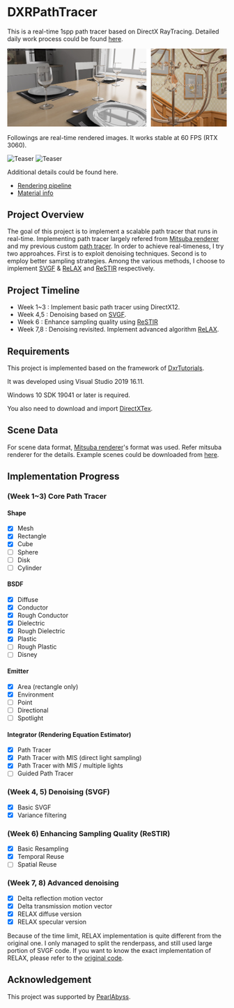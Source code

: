 # DXRPathTracer

This is a real-time 1spp path tracer based on DirectX RayTracing.
Detailed daily work process could be found [here](WorkProgress.md).

![Teaser](assets/20220816_teaser_v1.jpg)

Followings are real-time rendered images.
It works stable at 60 FPS (RTX 3060).

![Teaser](assets/20220818_teaser_v4.gif)
![Teaser](assets/20220818_teaser_v5.gif)

Additional details could be found here.
- [Rendering pipeline](RenderPipeline.md)
- [Material info](MaterialInfo.md)

## Project Overview
The goal of this project is to implement a scalable path tracer that runs in real-time.
Implementing path tracer largely refered from [Mitsuba renderer](https://github.com/mitsuba-renderer/mitsuba)
and my previous custom [path tracer](https://github.com/juhyeonkim95/MitsubaPyOptiX).
In order to achieve real-timeness, I try two approahces.
First is to exploit denoising techniques.
Second is to employ better sampling strategies.
Among the various methods, I choose to implement 
[SVGF](https://cg.ivd.kit.edu/publications/2017/svgf/svgf_preprint.pdf) &
[ReLAX](https://www.nvidia.com/en-us/on-demand/session/gtcspring21-s32759/) and 
[ReSTIR](https://research.nvidia.com/publication/2020-07_spatiotemporal-reservoir-resampling-real-time-ray-tracing-dynamic-direct) respectively.

## Project Timeline
- Week 1~3 : Implement basic path tracer using DirectX12.
- Week 4,5 : Denoising based on [SVGF](https://cg.ivd.kit.edu/publications/2017/svgf/svgf_preprint.pdf).
- Week 6 : Enhance sampling quality using [ReSTIR](https://research.nvidia.com/publication/2020-07_spatiotemporal-reservoir-resampling-real-time-ray-tracing-dynamic-direct)
- Week 7,8 : Denoising revisited. Implement advanced algorithm [ReLAX](https://www.nvidia.com/en-us/on-demand/session/gtcspring21-s32759/).

## Requirements
This project is implemented based on the framework of [DxrTutorials](https://github.com/NVIDIAGameWorks/DxrTutorials).

It was developed using Visual Studio 2019 16.11. 

Windows 10 SDK 19041 or later is required.

You also need to download and import [DirectXTex](https://github.com/microsoft/DirectXTex).

## Scene Data
For scene data format, [Mitsuba renderer](https://github.com/mitsuba-renderer/mitsuba)'s format was used.
Refer mitsuba renderer for the details.
Example scenes could be downloaded from [here](https://benedikt-bitterli.me/resources/).


## Implementation Progress
### (Week 1~3) Core Path Tracer
#### Shape
- [x] Mesh
- [x] Rectangle
- [x] Cube
- [ ] Sphere
- [ ] Disk
- [ ] Cylinder
#### BSDF
- [x] Diffuse
- [x] Conductor
- [x] Rough Conductor
- [x] Dielectric
- [x] Rough Dielectric
- [x] Plastic
- [ ] Rough Plastic
- [ ] Disney
#### Emitter
- [x] Area (rectangle only)
- [x] Environment
- [ ] Point
- [ ] Directional
- [ ] Spotlight
#### Integrator (Rendering Equation Estimator)
- [x] Path Tracer
- [x] Path Tracer with MIS (direct light sampling)
- [x] Path Tracer with MIS / multiple lights
- [ ] Guided Path Tracer

### (Week 4, 5) Denoising (SVGF)
- [x] Basic SVGF
- [x] Variance filtering

### (Week 6) Enhancing Sampling Quality (ReSTIR)
- [x] Basic Resampling
- [x] Temporal Reuse
- [ ] Spatial Reuse

### (Week 7, 8) Advanced denoising
- [x] Delta reflection motion vector
- [x] Delta transmission motion vector
- [x] RELAX diffuse version
- [x] RELAX specular version

Because of the time limit, RELAX implementation is quite different from the original one.
I only managed to split the renderpass, and still used large portion of SVGF code.
If you want to know the exact implementation of RELAX, please refer to the [original code](https://github.com/NVIDIAGameWorks/RayTracingDenoiser).

## Acknowledgement
This project was supported by [PearlAbyss](https://www.pearlabyss.com/ko-kr).
